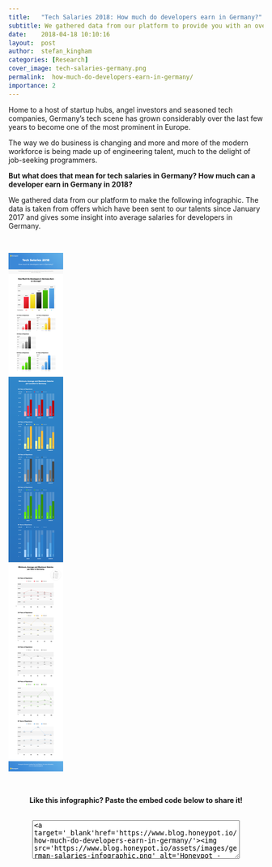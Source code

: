 ```yaml
---
title:   "Tech Salaries 2018: How much do developers earn in Germany?"
subtitle: We gathered data from our platform to provide you with an overview of tech salaries in Germany depending on experience and role.
date:    2018-04-18 10:10:16
layout:  post
author:  stefan_kingham
categories: [Research]
cover_image: tech-salaries-germany.png
permalink:  how-much-do-developers-earn-in-germany/
importance: 2
---
```


Home to a host of startup hubs, angel investors and seasoned tech companies, Germany’s tech scene has grown considerably over the last few years to become one of the most prominent in Europe.

The way we do business is changing and more and more of the modern workforce is being made up of engineering talent, much to the delight of job-seeking programmers.

**But what does that mean for tech salaries in Germany? How much can a developer earn in Germany in 2018?**

<!--more-->

We gathered data from our platform to make the following infographic. The data is taken from offers which have been sent to our talents since January 2017 and gives some insight into average salaries for developers in Germany.

<br />

[![Tech Salaries 2018 Germany Infographic](/assets/images/german-salaries-infographic.png)](/assets/images/german-salaries-infographic.png)

<br />

<p align="center"><strong>Like this infographic? Paste the embed code below to share it!</strong></p>

<br />

<div align="center"><textarea style="margin: 0px; width: 80%; height: 70px;">&lt;a target='_blank'href='https://www.blog.honeypot.io/how-much-do-developers-earn-in-germany/'&gt;&lt;img src='https://www.blog.honeypot.io/assets/images/german-salaries-infographic.png' alt='Honeypot - Tech Salaries 2018 in Germany' title='How much do developers earn in Germany?' /&gt;&lt;/a&gt;</textarea></div>
